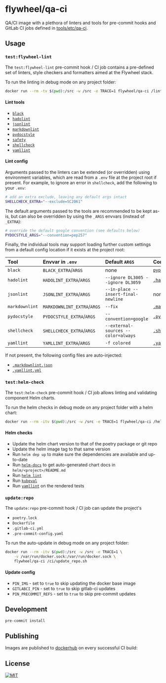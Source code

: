 # flywheel/qa-ci

QA/CI image with a plethora of linters and tools for pre-commit hooks and GitLab
CI jobs defined in [tools/etc/qa-ci](https://gitlab.com/flywheel-io/tools/etc/qa-ci).

## Usage

### `test:flywheel-lint`

The `test:flywheel-lint` pre-commit hook / CI job contains a pre-defined set of
linters, style checkers and formatters aimed at the Flywheel stack.

To run the linting in debug mode on any project folder:

```bash
docker run --rm -tv $(pwd):/src -w /src -e TRACE=1 flywheel/qa-ci /lint/run.sh
```

#### Lint tools

- [`black`](https://github.com/psf/black)
- [`hadolint`](https://github.com/hadolint/hadolint)
- [`jsonlint`](https://www.npmjs.com/package/jsonlint)
- [`markdownlint`](https://github.com/DavidAnson/markdownlint)
- [`pydocstyle`](https://github.com/PyCQA/pydocstyle)
- [`safety`](https://github.com/pyupio/safety)
- [`shellcheck`](https://github.com/koalaman/shellcheck)
- [`yamllint`](https://github.com/adrienverge/yamllint)

#### Lint config

Arguments passed to the linters can be extended (or overridden) using environment
variables, which are read from a `.env` file at the project root if present. For
example, to ignore an error in `shellcheck`, add the following to your `.env`:

```bash
# add an extra exclude, leaving any default args intact
SHELLCHECK_EXTRA="--exclude=SC2061"
```

The default arguments passed to the tools are recommended to be kept as-is, but
can also be overridden by using the `_ARGS` envvars (instead of `_EXTRA`):

```bash
# override the default google convention (see defaults below)
PYDOCSTYLE_ARGS="--convention=pep257"
```

Finally, the individual tools may support loading further custom settings from a
default config location if it exists at the project root:

<!-- markdownlint-disable MD013 -->
| Tool           | Envvar in `.env`            | Default `ARGS`                      | Config file |
| :------------- | :-------------------------- | :---------------------------------- | :---------- |
| `black`        | `BLACK_EXTRA`/`ARGS`        | none                                | [`pyproject.toml`](https://github.com/psf/black#configuration-format)|
| `hadolint`     | `HADOLINT_EXTRA`/`ARGS`     | `--ignore DL3005 --ignore DL3059`   | [`.hadolint.yaml`](https://github.com/hadolint/hadolint#configure)|
| `jsonlint`     | `JSONLINT_EXTRA`/`ARGS`     | `--in-place --insert-final-newline` | none |
| `markdownlint` | `MARKDOWNLINT_EXTRA`/`ARGS` | `--fix`                             | [`.markdownlint.json`](https://github.com/DavidAnson/markdownlint#optionsconfig)|
| `pydocstyle`   | `PYDOCSTYLE_EXTRA`/`ARGS`   | `--convention=google`               | [`.pydocstyle.ini`](http://www.pydocstyle.org/en/stable/snippets/config.html)|
| `shellcheck`   | `SHELLCHECK_EXTRA`/`ARGS`   | `--external-sources --color=always` | [`.shellcheckrc`](https://github.com/koalaman/shellcheck/blob/master/shellcheck.1.md#rc-files)|
| `yamllint`     | `YAMLLINT_EXTRA`/`ARGS`     | `-f colored`                        | [`.yamllint.yml`](https://yamllint.readthedocs.io/en/stable/configuration.html#extending-the-default-configuration)|
<!-- markdownlint-enable -->

If not present, the following config files are auto-injected:

- [`.markdownlint.json`](qa_ci/lint/.markdownlint.json)
- [`.yamllint.yml`](qa_ci/lint/.yamllint.yml)

### `test:helm-check`

The `test:helm-check` pre-commit hook / CI job allows linting and validating
component Helm charts.

To run the helm checks in debug mode on any project folder with a helm chart:

```bash
docker run --rm -itv $(pwd):/src -w /src -e TRACE=1 flywheel/qa-ci /helm/run.sh
```

#### Helm checks

- Update the helm chart version to that of the poetry package or git repo
- Update the helm image tag to that same version
- Run `helm dep up` to make sure the dependencies are available and up-to-date
- Run [`helm-docs`](https://github.com/norwoodj/helm-docs) to get auto-generated
chart docs in `helm/<project>/README.md`
- Run [`helm lint`](https://helm.sh/docs/helm/helm_lint/)
- Run [`kubeval`](https://www.kubeval.com/)
- Run [`yamllint`](https://www.kubeval.com/) on the rendered tests

### `update:repo`

The `update:repo` pre-commit hook / CI job can update the project's

- `poetry.lock`
- `Dockerfile`
- `.gitlab-ci.yml`
- `.pre-commit-config.yaml`

To run the auto-update in debug mode on any project folder:

```bash
docker run --rm -itv $(pwd):/src -w /src -e TRACE=1 \
    -v /var/run/docker.sock:/var/run/docker.sock \
    flywheel/qa-ci /ci/update_repo.sh
```

#### Update config

<!-- TODO refactor/unify the scripts and the envvars  -->
- `PIN_IMG` - set to `true` to skip updating the docker base image
- `GITLABCI_PIN` - set to `true` to skip gitlab-ci updates
- `PIN_PRECOMMIT_REFS` - set to `true` to skip pre-commit updates

## Development

```bash
pre-commit install
```

## Publishing

Images are published to [dockerhub](https://hub.docker.com/repository/docker/flywheel/qa-ci/tags?page=1&ordering=last_updated)
on every successful CI build:

## License

[![MIT](https://img.shields.io/badge/license-MIT-green)](LICENSE)

